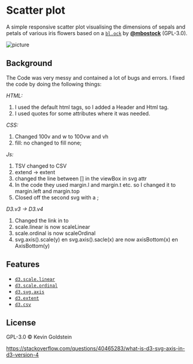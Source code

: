 # Scatter plot

A simple responsive scatter plot visualising the dimensions of sepals and petals
of various iris flowers based on a [`bl.ock`][block] by
[**@mbostock**][block-author] (GPL-3.0).

![picture](preview.png)

## Background

The Code was very messy and contained a lot of bugs and errors.
I fixed the code by doing the following things:

*HTML:*
1. I used the default html tags, so I added a Header and Html tag.
2. I used quotes for some attributes where it was needed.

*CSS:*
1. Changed 100v and w to 100vw and vh
2. fill: no changed to fill none;

*Js:*
1. TSV changed to CSV
2. extend -> extent
3. changed the line between [] in the viewBox in svg attr
4. In the code they used margin.l and margin.t etc. so I changed it to margin.left and margin.top
5. Closed off the second svg with a ;

*D3.v3 -> D3.v4*
1. Changed the link in <script src="https://d3js.org/d3.v3.min.js"></script> to <script src="https://d3js.org/d3.v4.min.js"></script>
2. scale.linear is now scaleLinear
3. scale.ordinal is now scaleOrdinal
4. svg.axis().scale(y) en svg.axis().sacle(x) are now axisBottom(x) en AxisBottom(y)

## Features

*   [`d3.scale.linear`](https://github.com/d3/d3-3.x-api-reference/blob/master/Quantitative-Scales.md#_linear)
*   [`d3.scale.ordinal`](https://github.com/d3/d3-3.x-api-reference/blob/master/Ordinal-Scales.md#ordinal)
*   [`d3.svg.axis`](https://github.com/d3/d3-3.x-api-reference/blob/master/SVG-Axes.md#axis)
*   [`d3.extent`](https://github.com/d3/d3-3.x-api-reference/blob/master/Arrays.md#d3_extent)
*   [`d3.csv`](https://github.com/d3/d3-3.x-api-reference/blob/master/CSV.md#csv)

## License

GPL-3.0 © Kevin Goldstein

[block]: https://bl.ocks.org/mbostock/3887118

[block-author]: https://github.com/mbostock

[cover]: preview.png

[url]: https://cmda-tt.github.io/course-17-18/class-2-debug/kevingoldstein

https://stackoverflow.com/questions/40465283/what-is-d3-svg-axis-in-d3-version-4
